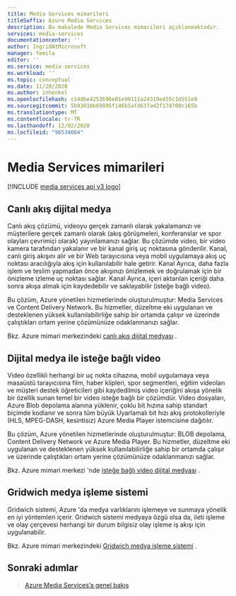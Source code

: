 ```yaml
---
title: Media Services mimarileri
titleSuffix: Azure Media Services
description: Bu makalede Media Services mimarileri açıklanmaktadır.
services: media-services
documentationcenter: ''
author: IngridAtMicrosoft
manager: femila
editor: ''
ms.service: media-services
ms.workload: ''
ms.topic: conceptual
ms.date: 11/20/2020
ms.author: inhenkel
ms.openlocfilehash: c14dbe4253696e01e99111a24319e455c1d551e9
ms.sourcegitcommit: 5b93010b69895f146b5afd637a42f17d780c165b
ms.translationtype: MT
ms.contentlocale: tr-TR
ms.lasthandoff: 12/02/2020
ms.locfileid: "96534004"
---
```

# <a name="media-services-architectures"></a>Media Services mimarileri

[!INCLUDE [media services api v3 logo](./includes/v3-hr.md)]

## <a name="live-streaming-digital-media"></a>Canlı akış dijital medya

Canlı akış çözümü, videoyu gerçek zamanlı olarak yakalamanızı ve müşterilere gerçek zamanlı olarak (akış görüşmeleri, konferanslar ve spor olayları çevrimiçi olarak) yayınlamanızı sağlar. Bu çözümde video, bir video kamera tarafından yakalanır ve bir kanal giriş uç noktasına gönderilir. Kanal, canlı giriş akışını alır ve bir Web tarayıcısına veya mobil uygulamaya akış uç noktası aracılığıyla akış için kullanılabilir hale getirir. Kanal Ayrıca, daha fazla işlem ve teslim yapmadan önce akışınızı önizlemek ve doğrulamak için bir önizleme izleme uç noktası sağlar. Kanal Ayrıca, içeri aktarılan içeriği daha sonra akışa almak için kaydedebilir ve saklayabilir (isteğe bağlı video).

Bu çözüm, Azure yönetilen hizmetlerinde oluşturulmuştur: Media Services ve Content Delivery Network. Bu hizmetler, düzeltme eki uygulanan ve desteklenen yüksek kullanılabilirliğe sahip bir ortamda çalışır ve üzerinde çalıştıkları ortam yerine çözümünüze odaklanmanızı sağlar.

Bkz. Azure mimari merkezindeki [canlı akış dijital medyası](https://docs.microsoft.com/azure/architecture/solution-ideas/articles/digital-media-live-stream) .

## <a name="video-on-demand-digital-media"></a>Dijital medya ile isteğe bağlı video

Video özellikli herhangi bir uç nokta cihazına, mobil uygulamaya veya masaüstü tarayıcısına film, haber klipleri, spor segmentleri, eğitim videoları ve müşteri destek öğreticileri gibi kaydedilmiş video içeriğini akışa yönelik bir özellik sunan temel bir video isteğe bağlı bir çözümdür. Video dosyaları, Azure Blob depolama alanına yüklenir, çoklu bit hızına sahip standart biçimde kodlanır ve sonra tüm büyük Uyarlamalı bit hızı akış protokolleriyle (HLS, MPEG-DASH, kesintisiz) Azure Media Player istemcisine dağıtılır.

Bu çözüm, Azure yönetilen hizmetlerinde oluşturulmuştur: BLOB depolama, Content Delivery Network ve Azure Media Player. Bu hizmetler, düzeltme eki uygulanan ve desteklenen yüksek kullanılabilirliğe sahip bir ortamda çalışır ve üzerinde çalıştıkları ortam yerine çözümünüze odaklanmanızı sağlar.

Bkz. Azure mimari merkezi 'nde [isteğe bağlı video dijital medyası](https://docs.microsoft.com/azure/architecture/solution-ideas/articles/digital-media-video) .

## <a name="gridwich-media-processing-system"></a>Gridwich medya işleme sistemi

Gridwich sistemi, Azure 'da medya varlıklarını işlemeye ve sunmaya yönelik en iyi yöntemleri içerir. Gridwich sistemi medyaya özgü olsa da, ileti işleme ve olay çerçevesi herhangi bir durum bilgisiz olay işleme iş akışı için uygulanabilir.

Bkz. Azure mimari merkezindeki [Gridwich medya işleme sistemi](https://docs.microsoft.com/azure/architecture/reference-architectures/media-services/gridwich-architecture) .

## <a name="next-steps"></a>Sonraki adımlar

> [Azure Media Services’a genel bakış](media-services-overview.md)